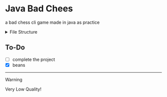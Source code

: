 # Java Bad Chees
a bad chess cli game made in java as practice

<details>

<summary>File Structure</summary>

```mermaid
graph TD;
    main-->board;
    main-->player;
    main-->position;
    main-->piece;
    piece-->knight;
    piece-->pawn;
```

</details>

## To-Do

- [ ] complete the project
- [x] beans
___

> [!WARNING]
> Very Low Quality!
